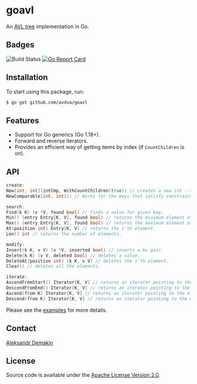 # goavl
An [AVL tree](https://en.wikipedia.org/wiki/AVL_tree) implementation in Go.

## Badges

![Build Status](https://github.com/avdva/goavl/workflows/golangci-lint/badge.svg)
[![Go Report Card](https://goreportcard.com/badge/github.com/avdva/goavl)](https://goreportcard.com/report/github.com/avdva/goavl)

## Installation

To start using this package, run:

```sh
$ go get github.com/avdva/goavl
```

## Features

- Support for Go generics (Go 1.18+).
- Forward and reverse iterators.
- Provides an efficient way of getting items by index (if `CountChildren` is on).

## API

```go
create:
New[int, int](intCmp, WithCountChildren(true)) // creates a new int --> int tree.
NewComparable[int, int]() // Works for the keys that satisfy constraints.Ordered. 

search:
Find(k K) (v *V, found bool) // finds a value for given key.
Min() (entry Entry[K, V], found bool) // returns the minimum element of the array.
Max() (entry Entry[K, V], found bool) // returns the maximum element of the array.
At(position int) Entry[K, V] // returns the i'th element.
Len() int // returns the number of elements.

modify:
Insert(k K, v V) (v *V, inserted bool) // inserts a kv pair.
Delete(k K) (v V, deleted bool) // deletes a value.
DeleteAt(position int) (k K, v V) // deletes the i'th element.
Clear() // deletes all the elements.

iterate:
AscendFromStart() Iterator[K, V] // returns an iterator pointing to the smallest element.
DescendFromEnd() Iterator[K, V] // returns an iterator pointing to the largest element.
Ascend(from K) Iterator[K, V] // returns an iterator pointing to the element that's >= `from`.
Descend(from K) Iterator[K, V] // returns an iterator pointing to the element that's <= `from`.
```

Please see the [examples](/tree_example_test.go) for more details.

## Contact

[Aleksandr Demakin](mailto:alexander.demakin@gmail.com)

## License

Source code is available under the [Apache License Version 2.0](/LICENSE).